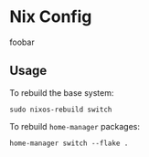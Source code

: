 # Nix Config

foobar

## Usage

To rebuild the base system:
```
sudo nixos-rebuild switch
```

To rebuild `home-manager` packages:
```
home-manager switch --flake .
```

